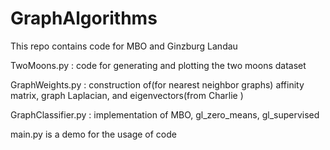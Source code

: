 # GraphAlgorithms
This repo contains code for MBO and Ginzburg Landau 

TwoMoons.py : code for generating and plotting the two moons dataset

GraphWeights.py : construction of(for nearest neighbor graphs) affinity matrix, graph Laplacian, and eigenvectors(from Charlie )

GraphClassifier.py : implementation of MBO, gl_zero_means, gl_supervised

main.py is a demo for the usage of code
